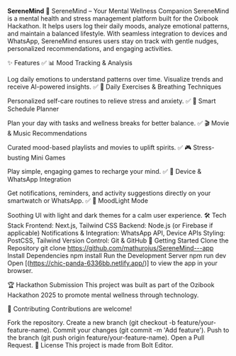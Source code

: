 **SereneMind**
🌿 SereneMind – Your Mental Wellness Companion
SereneMind is a mental health and stress management platform built for the Oxibook Hackathon. It helps users log their daily moods, analyze emotional patterns, and maintain a balanced lifestyle. With seamless integration to devices and WhatsApp, SereneMind ensures users stay on track with gentle nudges, personalized recommendations, and engaging activities.

✨ Features
✅ 📊 Mood Tracking & Analysis

Log daily emotions to understand patterns over time.
Visualize trends and receive AI-powered insights.
✅ 🧘 Daily Exercises & Breathing Techniques

Personalized self-care routines to relieve stress and anxiety.
✅ 📅 Smart Schedule Planner

Plan your day with tasks and wellness breaks for better balance.
✅ 🎬 Movie & Music Recommendations

Curated mood-based playlists and movies to uplift spirits.
✅ 🎮 Stress-busting Mini Games

Play simple, engaging games to recharge your mind.
✅ 📲 Device & WhatsApp Integration

Get notifications, reminders, and activity suggestions directly on your smartwatch or WhatsApp.
✅ 🌙 MoodLight Mode

Soothing UI with light and dark themes for a calm user experience.
🛠️ Tech Stack
Frontend: Next.js, Tailwind CSS
Backend: Node.js (or Firebase if applicable)
Notifications & Integration: WhatsApp API, Device APIs
Styling: PostCSS, Tailwind
Version Control: Git & GitHub
🚀 Getting Started
Clone the Repository
git clone https://github.com/mathurojus/SereneMind---app
Install Dependencies
npm install
Run the Development Server
npm run dev
Open [(https://chic-panda-6336bb.netlify.app/)] to view the app in your browser.

🏆 Hackathon Submission
This project was built as part of the Ozibook Hackathon 2025 to promote mental wellness through technology.

🤝 Contributing
Contributions are welcome!

Fork the repository.
Create a new branch (git checkout -b feature/your-feature-name).
Commit your changes (git commit -m 'Add feature').
Push to the branch (git push origin feature/your-feature-name).
Open a Pull Request.
📄 License
This project is made from Bolt Editor.

